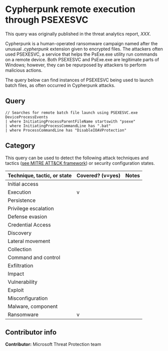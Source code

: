 # Cypherpunk remote execution through PSEXESVC

This query was originally published in the threat analytics report, *XXX*.

Cypherpunk is a human-operated ransomware campaign named after the unusual *.cypherpunk* extension given to encrypted files. The attackers often used PSEXESVC, a service that helps the PsExe.exe utility run commands on a remote device. Both PSEXESVC and PsExe.exe are legitimate parts of Windows; however, they can be repurposed by attackers to perform malicious actions.

The query below can find instances of PSEXESVC being used to launch batch files, as often occurred in Cypherpunk attacks.

## Query

```kusto
// Searches for remote batch file launch using PSEXESVC.exe
DeviceProcessEvents
| where InitiatingProcessParentFileName startswith "psexe"
| where InitiatingProcessCommandLine has ".bat"
| where ProcessCommandLine has "DisableIOAVProtection"
```

## Category

This query can be used to detect the following attack techniques and tactics ([see MITRE ATT&CK framework](https://attack.mitre.org/)) or security configuration states.

| Technique, tactic, or state | Covered? (v=yes) | Notes |
|------------------------|----------|-------|
| Initial access |  |  |
| Execution | v |  |
| Persistence |  |  | 
| Privilege escalation |  |  |
| Defense evasion |  |  | 
| Credential Access |  |  | 
| Discovery |  |  | 
| Lateral movement |  |  | 
| Collection |  |  | 
| Command and control |  |  | 
| Exfiltration |  |  | 
| Impact |  |  |
| Vulnerability |  |  |
| Exploit |  |  |
| Misconfiguration |  |  |
| Malware, component |  |  |
| Ransomware | v |  |


## Contributor info

**Contributor:** Microsoft Threat Protection team
